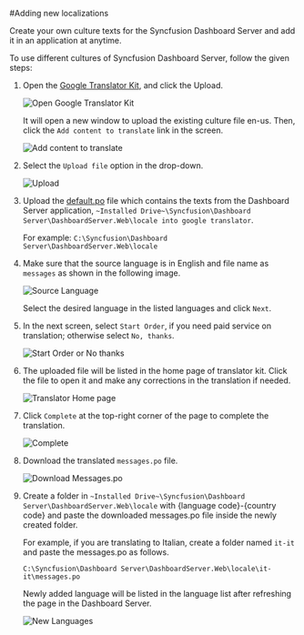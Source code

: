 #Adding new localizations

Create your own culture texts for the Syncfusion Dashboard Server and add it in an application at anytime.

To use different cultures of Syncfusion Dashboard Server, follow the given steps:

1. Open the [Google Translator Kit](https://translate.google.com/toolkit), and click the Upload.

    ![Open Google Translator Kit](images/add-localization-1.png)

    It will open a new window to upload the existing culture file en-us. Then, click the `Add content to translate` link in the screen.
    
    ![Add content to translate](images/add-localization-2.png)
 
2. Select the `Upload file` option in the drop-down.

    ![Upload](images/add-localization-3.png)
 
3. Upload the [default.po](locale/default.po) file which contains the texts from the Dashboard Server application, `~Installed Drive~\Syncfusion\Dashboard Server\DashboardServer.Web\locale into google translator`.

    For example: `C:\Syncfusion\Dashboard Server\DashboardServer.Web\locale`

4. Make sure that the source language is in English and file name as `messages` as shown in the following image.

    ![Source Language](images/add-localization-4.png)
    
    Select the desired language in the listed languages and click `Next`.
    
5. In the next screen, select `Start Order`, if you need paid service on translation; otherwise select `No, thanks`.

    ![Start Order or No thanks](images/add-localization-5.png)
 
6. The uploaded file will be listed in the home page of translator kit. Click the file to open it and make any corrections in the translation if needed.

    ![Translator Home page](images/add-localization-6.png)
 
7. Click `Complete` at the top-right corner of the page to complete the translation.

    ![Complete](images/add-localization-7.png)
 
8. Download the translated `messages.po` file.

    ![Download Messages.po](images/add-localization-8.png)
 
9. Create a folder in `~Installed Drive~\Syncfusion\Dashboard Server\DashboardServer.Web\locale` with {language code}-{country code} and paste the downloaded messages.po file inside the newly created folder.

    For example, if you are translating to Italian, create a folder named `it-it` and paste the messages.po as follows.
    
    `C:\Syncfusion\Dashboard Server\DashboardServer.Web\locale\it-it\messages.po`
    
    Newly added language will be listed in the language list after refreshing the page in the Dashboard Server.
    
    ![New Languages](images/add-localization-9.png)
